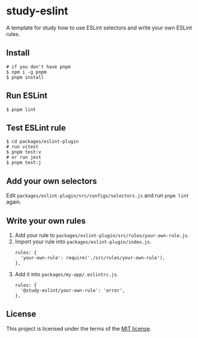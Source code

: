 # study-eslint

A template for study how to use ESLint selectors and write your own ESLint rules.

## Install

```
# if you don't have pnpm
$ npm i -g pnpm
$ pnpm install
```

## Run ESLint

```shell
$ pnpm lint
```

## Test ESLint rule

```shell
$ cd packages/eslint-plugin
# run vitest
$ pnpm test:v
# or run jest
$ pnpm test:j
```

## Add your own selectors

Edit `packages/eslint-plugin/src/configs/selectors.js` and run `pnpm lint` again.

## Write your own rules

1. Add your rule to `packages/eslint-plugin/src/rules/your-own-rule.js`.
2. Import your rule into `packages/eslint-plugin/index.js`.
   ```
   rules: {
     'your-own-rule': require('./src/rules/your-own-rule'),
   },
   ```
3. Add it into `packages/my-app/.eslintrc.js`.
   ```
   rules: {
     '@study-eslint/your-own-rule': 'error',
   },
   ```

## License

This project is licensed under the terms of the [MIT license](/LICENSE).
